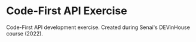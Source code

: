 <h1>Code-First API Exercise</h1>
<p>Code-First API development exercise. Created during Senai's DEVinHouse course (2022).</p>